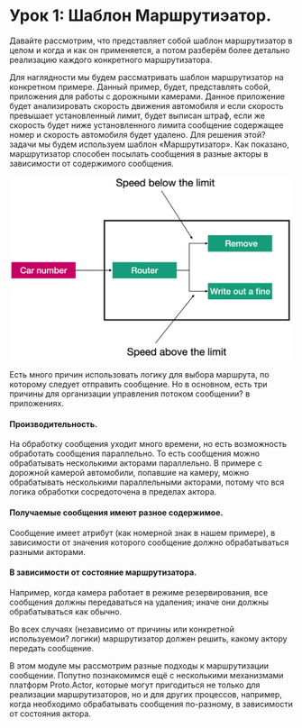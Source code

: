 # Урок 1: Шаблон Маршрутиэатор.

Давайте рассмотрим, что представляет собой шаблон маршрутизатор в целом и когда и как он применяется, а потом разберём более детально реализацию каждого конкретного маршрутизатора.

Для наглядности мы будем рассматривать шаблон маршрутизатор на конкретном примере. Данный пример, будет, представлять собой, приложения для работы с дорожными камерами. Данное приложение будет анализировать скорость движения автомобиля и если скорость превышает установленный лимит, будет выписан штраф, если же скорость будет ниже установленного лимита сообщение содержащее номер и скорость автомобиля будет удалено. Для решения этой? задачи мы будем используем шаблон «Маршрутизатор». Как показано, маршрутизатор способен посылать сообщения в разные акторы в зависимости от содержимого сообщения.

![](images/5_1_1.png)

Есть много причин использовать логику для выбора маршрута, по которому следует отправить сообщение. Но в основном, есть три причины для организации управления потоком сообщении? в приложениях.

#### Производительность.

На обработку сообщения уходит много времени, но есть возможность обработать сообщения параллельно. То есть сообщения можно обрабатывать несколькими акторами параллельно. В примере с дорожной камерой автомобили, попавшие на камеру, можно обрабатывать несколькими параллельными акторами, потому что вся логика обработки сосредоточена в пределах актора.

#### Получаемые сообщения имеют разное содержимое.

Сообщение име­ет атрибут (как номерной знак в нашем примере), в зависимости от значения которого сообщение должно обрабатываться разными акторами.

#### В зависимости от состояние маршрутизатора.

Например, когда камера работает в режиме резервирования, все сообщения должны передаваться на удаления; иначе они должны обрабатываться как обычно.

Во всех случаях (независимо от причины или конкретной используемои? логики) маршрутизатор должен решить, какому актору передать сообщение.

В этом модуле мы рассмотрим разные подходы к маршрутизации сообщении. Попутно познакомимся ещё с несколькими механизмами платформ Proto.Actor, которые могут пригодиться не только для реализации маршрутизаторов, но и для других процессов, например, когда необходимо обрабатывать сообщения по-разному, в зависимости от состояния актора. 